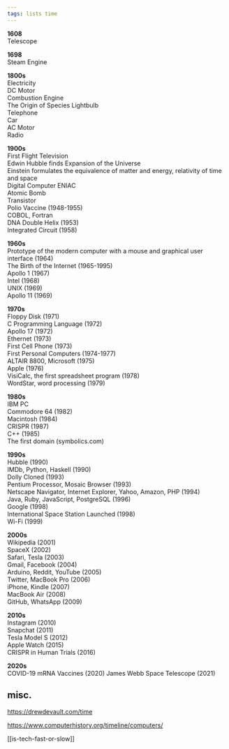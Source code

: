 ```yaml
---
tags: lists time
---
```



**1608**  
Telescope

**1698**  
Steam Engine

**1800s**  
Electricity  
DC Motor  
Combustion Engine  
The Origin of Species
Lightbulb  
Telephone  
Car  
AC Motor  
Radio

**1900s**  
First Flight
Television  
Edwin Hubble finds Expansion of the Universe  
Einstein formulates the equivalence of matter and energy, relativity of time and space  
Digital Computer ENIAC  
Atomic Bomb  
Transistor  
Polio Vaccine (1948-1955)  
COBOL, Fortran  
DNA Double Helix (1953)  
Integrated Circuit (1958)

**1960s**  
Prototype of the modern computer with a mouse and graphical user interface (1964)  
The Birth of the Internet (1965-1995)  
Apollo 1 (1967)  
Intel (1968)  
UNIX (1969)  
Apollo 11 (1969)

**1970s**  
Floppy Disk (1971)  
C Programming Language (1972)  
Apollo 17 (1972)  
Ethernet (1973)  
First Cell Phone (1973)  
First Personal Computers (1974-1977)  
ALTAIR 8800, Microsoft (1975)  
Apple (1976)  
VisiCalc, the first spreadsheet program (1978)  
WordStar, word processing (1979)

**1980s**  
IBM PC  
Commodore 64 (1982)  
Macintosh (1984)  
CRISPR (1987)  
C++ (1985)  
The first domain (symbolics.com)

**1990s**  
Hubble (1990)  
IMDb, Python, Haskell (1990)  
Dolly Cloned (1993)  
Pentium Processor, Mosaic Browser (1993)  
Netscape Navigator, Internet Explorer, Yahoo, Amazon, PHP (1994)  
Java, Ruby, JavaScript, PostgreSQL (1996)  
Google (1998)  
International Space Station Launched (1998)  
Wi-Fi (1999)

**2000s**  
Wikipedia (2001)  
SpaceX (2002)  
Safari, Tesla (2003)  
Gmail, Facebook (2004)  
Arduino, Reddit, YouTube (2005)  
Twitter, MacBook Pro (2006)  
iPhone, Kindle (2007)  
MacBook Air (2008)  
GitHub, WhatsApp (2009)  

**2010s**  
Instagram (2010)  
Snapchat (2011)  
Tesla Model S (2012)  
Apple Watch (2015)  
CRISPR in Human Trials (2016)  

**2020s**  
COVID-19 mRNA Vaccines (2020) 
James Webb Space Telescope (2021)  

## misc. 

<https://drewdevault.com/time>

<https://www.computerhistory.org/timeline/computers/>

[[is-tech-fast-or-slow]]